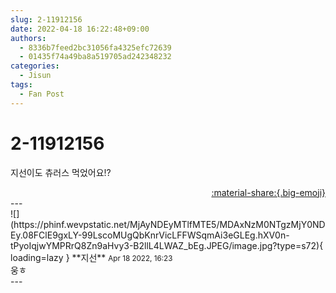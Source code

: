 ```yaml
---
slug: 2-11912156
date: 2022-04-18 16:22:48+09:00
authors:
  - 8336b7feed2bc31056fa4325efc72639
  - 01435f74a49ba8a519705ad242348232
categories:
  - Jisun
tags:
  - Fan Post
---
```


# 2-11912156

<div class="post-container" markdown="1">
<div class="content-container md-sidebar__scrollwrap" markdown="1">

지선이도 츄러스 먹었어요!?

</div>
</div>

<div style="text-align: right;" markdown="1">
<a href="https://weverse.io/fromis9/fanpost/2-11912156" style="text-align: right;">:material-share:{.big-emoji}</a>
</div>
---

<div class="comments-container md-sidebar__scrollwrap" markdown="1">
<div class="comment" markdown="1">
<div class='id-container' markdown="1">
![](https://phinf.wevpstatic.net/MjAyNDEyMTlfMTE5/MDAxNzM0NTgzMjY0NDEy.08FClE9gxLY-99LscoMUgQbKnrVicLFFWSqmAi3eGLEg.hXV0n-tPyoIqjwYMPRrQ8Zn9aHvy3-B2llL4LWAZ_bEg.JPEG/image.jpg?type=s72){ loading=lazy }
**<span class="artist">지선</span>** <small>Apr 18 2022, 16:23</small><br>
</div>
<div class='comment-body' markdown="1">
웅ㅎ
</div>
</div>
</div>
---
